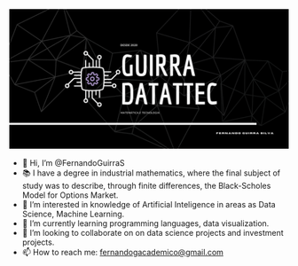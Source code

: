 <div align="center">
     <img src="https://github.com/FernandoGuirraS/FernandoGuirraS/blob/main/Fernando%20Guirra%20Silva.pdf" witdh=700px/>
</div>

- 👋 Hi, I’m @FernandoGuirraS
- 📚 I have a degree in industrial mathematics, where the final subject of study was to describe, through finite differences, the Black-Scholes Model for Options Market.
- 👀 I’m interested in knowledge of Artificial Inteligence in areas as Data Science, Machine Learning.
- 🌱 I’m currently learning programming languages, data visualization.
- 💞️ I’m looking to collaborate on on data science projects and investment projects.
- 📫 How to reach me: fernandogacademico@gmail.com

<!---
FernandoGuirraS/FernandoGuirraS is a ✨ special ✨ repository because its `README.md` (this file) appears on your GitHub profile.
You can click the Preview link to take a look at your changes.
--->
